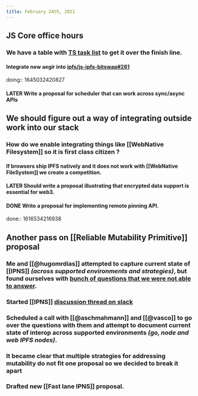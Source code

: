 ```yaml
---
title: February 24th, 2021
---
```


## JS Core office hours
### We have a table with [TS task list](https://github.com/ipfs/js-ipfs/issues/2945) to get it over the finish line.
####  Integrate new aegir into [ipfs/js-ipfs-bitswap#261](https://github.com/ipfs/js-ipfs-bitswap/pull/261)
doing:: 1645032420827
#### LATER Write a proposal for scheduler that can work across sync/async APIs
## We should figure out a way of integrating outside work into our stack
### How do we enable integrating things like [[WebNative Filesystem]] so it is first class citizen ?
#### If browsers ship IPFS natively and it does not work with [[WebNative FileSystem]] we create a competition.
#### LATER Should write a proposal illustrating that **encrypted data support is essential for web3**.
#### DONE Write a proposal for implementing remote pinning API.
done:: 1616534216938
## Another pass on [[Reliable Mutability Primitive]] proposal
### Me and [[@hugomrdias]] attempted to capture current state of [[IPNS]] *(across supported environments and strategies)*, but found ourselves with [bunch of questions that we were not able to answer](https://hackmd.io/kKBphQ1xS1uBpwtfnnZfuA).
### Started [[IPNS]] [discussion thread on slack](https://protocollabs.slack.com/archives/CDWAJ81FA/p1614201553046400)
### Scheduled a call with [[@aschmahmann]] and [[@vasco]] to go over the questions with them and attempt to document current state of interop across supported environments  *(go, node and web IPFS nodes)*.
### It became clear that multiple strategies for addressing mutability do not fit one proposal so we decided to break it apart
### Drafted new [[Fast lane IPNS]] proposal.
